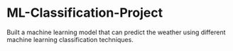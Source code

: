 # ML-Classification-Project
Built a machine learning model that can predict the weather using different machine learning classification techniques.
